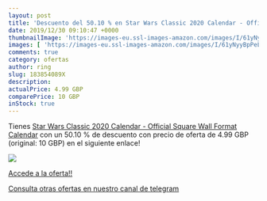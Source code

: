 ```yaml
---
layout: post
title: 'Descuento del 50.10 % en Star Wars Classic 2020 Calendar - Offici'
date: 2019/12/30 09:10:47 +0000
thumbnailImage: 'https://images-eu.ssl-images-amazon.com/images/I/61yNyyBpPeL._SL200_.jpg'
images: [ 'https://images-eu.ssl-images-amazon.com/images/I/61yNyyBpPeL._SL200_.jpg' ]
comments: true
category: ofertas
author: ring
slug: 183854089X
description:
actualPrice: 4.99 GBP
comparePrice: 10 GBP
inStock: true
---
```


Tienes [Star Wars Classic 2020 Calendar - Official Square Wall Format Calendar](https://www.amazon.com/dp/183854089X/?tag=redken08-20) con un 50.10 % de descuento con precio de oferta de 4.99 GBP (original: 10 GBP) en el siguiente enlace!

[![](https://images-eu.ssl-images-amazon.com/images/I/61yNyyBpPeL._SL200_.jpg)](https://www.amazon.com/dp/183854089X/?tag=redken08-20)

[Accede a la oferta!!](https://www.amazon.com/dp/183854089X/?tag=redken08-20)

[Consulta otras ofertas en nuestro canal de telegram](https://t.me/s/ofertas25)

